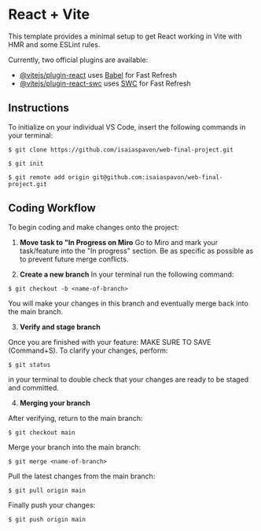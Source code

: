 # React + Vite

This template provides a minimal setup to get React working in Vite with HMR and some ESLint rules.

Currently, two official plugins are available:

- [@vitejs/plugin-react](https://github.com/vitejs/vite-plugin-react/blob/main/packages/plugin-react/README.md) uses [Babel](https://babeljs.io/) for Fast Refresh
- [@vitejs/plugin-react-swc](https://github.com/vitejs/vite-plugin-react-swc) uses [SWC](https://swc.rs/) for Fast Refresh

## Instructions

To initialize on your individual VS Code, insert the following commands in your terminal:

```
$ git clone https://github.com/isaiaspavon/web-final-project.git
```

```
$ git init
```

```
$ git remote add origin git@github.com:isaiaspavon/web-final-project.git
```

## Coding Workflow

To begin coding and make changes onto the project:

1. **Move task to "In Progress on Miro**
Go to Miro and mark your task/feature into the "In progress" section. Be as specific as possible as to prevent future merge conflicts.

2. **Create a new branch**
In your terminal run the following command:

```
$ git checkout -b <name-of-branch> 
```

You will make your changes in this branch and eventually merge back into the main branch.

3. **Verify and stage branch**

Once you are finished with your feature: MAKE SURE TO SAVE (Command+S). To clarify your changes, perform: 
```
$ git status
```

 in your terminal to double check that your changes are ready to be staged and committed. 

4. **Merging your branch**

After verifying, return to the main branch:

```
$ git checkout main
```

Merge your branch into the main branch:

```
$ git merge <name-of-branch>
```

Pull the latest changes from the main branch:
 
 ```
 $ git pull origin main
 ```
 
Finally push your changes:

```  
$ git push origin main
```

